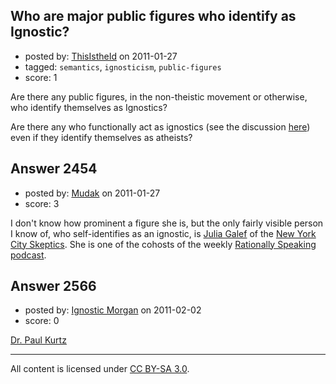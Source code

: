 ## Who are major public figures who identify as Ignostic?

- posted by: [ThisIstheId](https://stackexchange.com/users/-1/404-thisistheid) on 2011-01-27
- tagged: `semantics`, `ignosticism`, `public-figures`
- score: 1

Are there any public figures, in the non-theistic movement or otherwise, who identify themselves as Ignostics?

Are there any who functionally act as ignostics (see the discussion [here][1]) even if they identify themselves as atheists?


  [1]: http://atheism.stackexchange.com/questions/2195/what-is-the-functional-difference-between-atheism-and-ignosticism


## Answer 2454

- posted by: [Mudak](https://stackexchange.com/users/-1/205-mudak) on 2011-01-27
- score: 3

<p>I don't know how prominent a figure she is, but the only fairly visible person I know of, who self-identifies as an ignostic, is <a href="http://www.juliagalef.com/" rel="nofollow">Julia Galef</a> of the <a href="http://nycskeptics.org/" rel="nofollow">New York City Skeptics</a>.  She is one of the cohosts of the weekly <a href="http://www.rationallyspeaking.org/" rel="nofollow">Rationally Speaking podcast</a>.</p>



## Answer 2566

- posted by: [Ignostic Morgan](https://stackexchange.com/users/-1/991-ignostic-morgan) on 2011-02-02
- score: 0

<p><a href="http://en.wikipedia.org/wiki/Paul_Kurtz" rel="nofollow">Dr. Paul Kurtz</a></p>




---

All content is licensed under [CC BY-SA 3.0](https://creativecommons.org/licenses/by-sa/3.0/).
